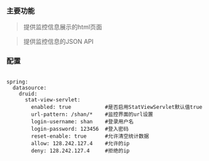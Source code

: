 ### 主要功能

> 提供监控信息展示的html页面

> 提供监控信息的JSON API

### 配置


```

spring:
  datasource:
    druid:
      stat-view-servlet:
        enabled: true           #是否启用StatViewServlet默认值true
        url-pattern: /shan/*    #监控界面的url设置
        login-username: shan    #登录用户名
        login-password: 123456  #登入密码
        reset-enable: true      #允许清空统计数据
        allow: 128.242.127.4    #允许的ip
        deny: 128.242.127.4     #拒绝的ip

```


